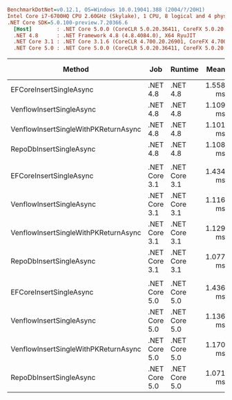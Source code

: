 ``` ini

BenchmarkDotNet=v0.12.1, OS=Windows 10.0.19041.388 (2004/?/20H1)
Intel Core i7-6700HQ CPU 2.60GHz (Skylake), 1 CPU, 8 logical and 4 physical cores
.NET Core SDK=5.0.100-preview.7.20366.6
  [Host]        : .NET Core 5.0.0 (CoreCLR 5.0.20.36411, CoreFX 5.0.20.36411), X64 RyuJIT
  .NET 4.8      : .NET Framework 4.8 (4.8.4084.0), X64 RyuJIT
  .NET Core 3.1 : .NET Core 3.1.6 (CoreCLR 4.700.20.26901, CoreFX 4.700.20.31603), X64 RyuJIT
  .NET Core 5.0 : .NET Core 5.0.0 (CoreCLR 5.0.20.36411, CoreFX 5.0.20.36411), X64 RyuJIT


```
|                               Method |           Job |       Runtime |     Mean |     Error |    StdDev |   Median | Ratio | RatioSD |  Gen 0 | Gen 1 | Gen 2 | Allocated |
|------------------------------------- |-------------- |-------------- |---------:|----------:|----------:|---------:|------:|--------:|-------:|------:|------:|----------:|
|              EFCoreInsertSingleAsync |      .NET 4.8 |      .NET 4.8 | 1.558 ms | 0.0203 ms | 0.0170 ms | 1.558 ms |  1.00 |    0.00 | 7.8125 |     - |     - |  27.91 KB |
|             VenflowInsertSingleAsync |      .NET 4.8 |      .NET 4.8 | 1.109 ms | 0.0217 ms | 0.0223 ms | 1.114 ms |  0.71 |    0.01 | 1.9531 |     - |     - |   8.05 KB |
| VenflowInsertSingleWithPKReturnAsync |      .NET 4.8 |      .NET 4.8 | 1.101 ms | 0.0206 ms | 0.0220 ms | 1.103 ms |  0.70 |    0.02 | 1.9531 |     - |     - |   8.03 KB |
|              RepoDbInsertSingleAsync |      .NET 4.8 |      .NET 4.8 | 1.108 ms | 0.0219 ms | 0.0367 ms | 1.094 ms |  0.72 |    0.03 | 1.9531 |     - |     - |   6.41 KB |
|                                      |               |               |          |           |           |          |       |         |        |       |       |           |
|              EFCoreInsertSingleAsync | .NET Core 3.1 | .NET Core 3.1 | 1.434 ms | 0.0255 ms | 0.0261 ms | 1.429 ms |  1.00 |    0.00 | 5.8594 |     - |     - |  19.21 KB |
|             VenflowInsertSingleAsync | .NET Core 3.1 | .NET Core 3.1 | 1.116 ms | 0.0219 ms | 0.0204 ms | 1.115 ms |  0.78 |    0.02 |      - |     - |     - |    4.5 KB |
| VenflowInsertSingleWithPKReturnAsync | .NET Core 3.1 | .NET Core 3.1 | 1.129 ms | 0.0153 ms | 0.0136 ms | 1.125 ms |  0.79 |    0.01 |      - |     - |     - |    4.5 KB |
|              RepoDbInsertSingleAsync | .NET Core 3.1 | .NET Core 3.1 | 1.077 ms | 0.0210 ms | 0.0225 ms | 1.080 ms |  0.75 |    0.03 |      - |     - |     - |   3.46 KB |
|                                      |               |               |          |           |           |          |       |         |        |       |       |           |
|              EFCoreInsertSingleAsync | .NET Core 5.0 | .NET Core 5.0 | 1.436 ms | 0.0262 ms | 0.0416 ms | 1.430 ms |  1.00 |    0.00 | 5.8594 |     - |     - |  19.48 KB |
|             VenflowInsertSingleAsync | .NET Core 5.0 | .NET Core 5.0 | 1.136 ms | 0.0227 ms | 0.0478 ms | 1.114 ms |  0.80 |    0.04 |      - |     - |     - |   4.49 KB |
| VenflowInsertSingleWithPKReturnAsync | .NET Core 5.0 | .NET Core 5.0 | 1.170 ms | 0.0215 ms | 0.0179 ms | 1.175 ms |  0.80 |    0.03 |      - |     - |     - |   4.49 KB |
|              RepoDbInsertSingleAsync | .NET Core 5.0 | .NET Core 5.0 | 1.071 ms | 0.0213 ms | 0.0373 ms | 1.073 ms |  0.74 |    0.03 |      - |     - |     - |   3.43 KB |

